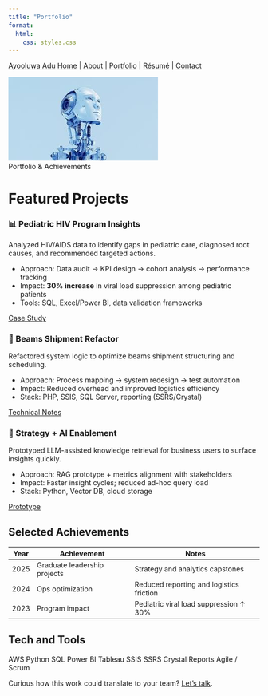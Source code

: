 ```yaml
---
title: "Portfolio"
format:
  html:
    css: styles.css
---
```


<nav>

<div class="nav-inner" markdown="1">

<a class="brand" href="index.md">Ayooluwa Adu</a> 
<a href="index.md">Home</a> |
<a href="about.md">About</a> |
<a href="portfolio.md">Portfolio</a> |
<a href="resume.md">Résumé</a> |
<a href="contact.md">Contact</a>
</div>

</nav>


<div class="page" markdown="1">

<div class="hero" markdown="1">

<img src="assets/hero4.jpg" alt="Cloud & data abstract">

<div class="overlay" markdown="1">

<div class="title" markdown="1">Portfolio & Achievements</div>

</div>

</div>

# Featured Projects

<div class="cards" markdown="1">

<div class="card" markdown="1">

<h3>📊 Pediatric HIV Program Insights</h3>
<p>Analyzed HIV/AIDS data to identify gaps in pediatric care, diagnosed root causes, and recommended targeted actions.</p>

<ul>

<li>Approach: Data audit → KPI design → cohort analysis → performance tracking</li>

<li>Impact: <strong>30% increase</strong> in viral load suppression among pediatric patients</li>

<li>Tools: SQL, Excel/Power BI, data validation frameworks</li>

</ul>

<a class="btn" href="#" title="Case study">Case Study</a>
</div>

<div class="card" markdown="1">

<h3>🚛 Beams Shipment Refactor</h3>
<p>Refactored system logic to optimize beams shipment structuring and scheduling.</p>

<ul>

<li>Approach: Process mapping → system redesign → test automation</li>

<li>Impact: Reduced overhead and improved logistics efficiency</li>

<li>Stack: PHP, SSIS, SQL Server, reporting (SSRS/Crystal)</li>

</ul>

<a class="btn" href="#" title="Tech Notes">Technical Notes</a>
</div>

<div class="card" markdown="1">

<h3>🧠 Strategy + AI Enablement</h3>
<p>Prototyped LLM-assisted knowledge retrieval for business users to surface insights quickly.</p>

<ul>

<li>Approach: RAG prototype + metrics alignment with stakeholders</li>

<li>Impact: Faster insight cycles; reduced ad-hoc query load</li>

<li>Stack: Python, Vector DB, cloud storage</li>

</ul>

<a class="btn" href="#" title="Demo placeholder">Prototype</a>
</div>

</div>

## Selected Achievements
| Year | Achievement | Notes |
|------|-------------|-------|
| 2025 | Graduate leadership projects | Strategy and analytics capstones |
| 2024 | Ops optimization | Reduced reporting and logistics friction |
| 2023 | Program impact | Pediatric viral load suppression ↑ 30% |

## Tech and Tools

<span class="badge">AWS</span>
<span class="badge">Python</span>
<span class="badge">SQL</span>
<span class="badge">Power BI</span>
<span class="badge">Tableau</span>
<span class="badge">SSIS</span>
<span class="badge">SSRS</span>
<span class="badge">Crystal Reports</span>
<span class="badge">Agile / Scrum</span>

<footer>
    Curious how this work could translate to your team? <a href="contact.md">Let’s talk</a>.
</footer>

</div>